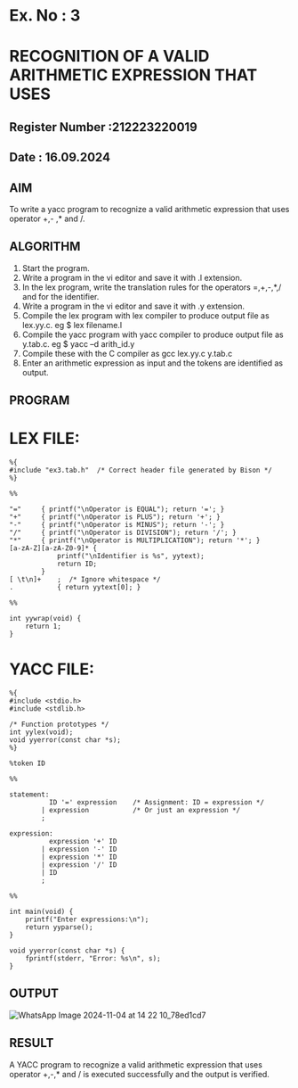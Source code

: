 # Ex. No : 3	
# RECOGNITION OF A VALID ARITHMETIC EXPRESSION THAT USES
## Register Number :212223220019
## Date : 16.09.2024

## AIM   
To write a yacc program to recognize a valid arithmetic expression that uses operator +,- ,* and /.

## ALGORITHM
1.	Start the program.
2.	Write a program in the vi editor and save it with .l extension.
3.	In the lex program, write the translation rules for the operators =,+,-,*,/ and for the identifier.
4.	Write a program in the vi editor and save it with .y extension.
5.	Compile the lex program with lex compiler to produce output file as lex.yy.c. eg $ lex filename.l
6.	Compile the yacc program with yacc compiler to produce output file as y.tab.c. eg $ yacc –d arith_id.y
7.	Compile these with the C compiler as gcc lex.yy.c y.tab.c
8.	Enter an arithmetic expression as input and the tokens are identified as output.

## PROGRAM
# LEX FILE: 
```
%{
#include "ex3.tab.h"  /* Correct header file generated by Bison */
%}

%%

"="     { printf("\nOperator is EQUAL"); return '='; }
"+"     { printf("\nOperator is PLUS"); return '+'; }
"-"     { printf("\nOperator is MINUS"); return '-'; }
"/"     { printf("\nOperator is DIVISION"); return '/'; }
"*"     { printf("\nOperator is MULTIPLICATION"); return '*'; }
[a-zA-Z][a-zA-Z0-9]* {
            printf("\nIdentifier is %s", yytext);
            return ID;
        }
[ \t\n]+    ;  /* Ignore whitespace */
.           { return yytext[0]; }

%%

int yywrap(void) {
    return 1;
}
```
# YACC FILE:
```
%{
#include <stdio.h>
#include <stdlib.h>

/* Function prototypes */
int yylex(void);
void yyerror(const char *s);
%}

%token ID

%%

statement:
          ID '=' expression    /* Assignment: ID = expression */
        | expression           /* Or just an expression */
        ;

expression:
          expression '+' ID
        | expression '-' ID
        | expression '*' ID
        | expression '/' ID
        | ID
        ;

%%

int main(void) {
    printf("Enter expressions:\n");
    return yyparse();
}

void yyerror(const char *s) {
    fprintf(stderr, "Error: %s\n", s);
}
```

## OUTPUT 
![WhatsApp Image 2024-11-04 at 14 22 10_78ed1cd7](https://github.com/user-attachments/assets/cca2abd3-8fc3-4419-b29e-70030217c449)

## RESULT
A YACC program to recognize a valid arithmetic expression that uses operator +,-,* and / is executed successfully and the output is verified.
